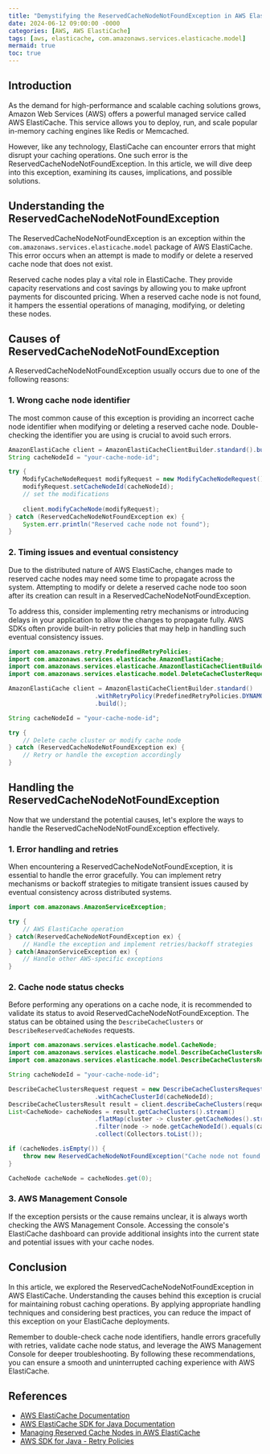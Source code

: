 ```yaml
---
title: "Demystifying the ReservedCacheNodeNotFoundException in AWS ElastiCache"
date: 2024-06-12 09:00:00 -0000
categories: [AWS, AWS ElastiCache]
tags: [aws, elasticache, com.amazonaws.services.elasticache.model]
mermaid: true
toc: true
---
```



## Introduction

As the demand for high-performance and scalable caching solutions grows, Amazon Web Services (AWS) offers a powerful managed service called AWS ElastiCache. This service allows you to deploy, run, and scale popular in-memory caching engines like Redis or Memcached.

However, like any technology, ElastiCache can encounter errors that might disrupt your caching operations. One such error is the ReservedCacheNodeNotFoundException. In this article, we will dive deep into this exception, examining its causes, implications, and possible solutions.

## Understanding the ReservedCacheNodeNotFoundException

The ReservedCacheNodeNotFoundException is an exception within the `com.amazonaws.services.elasticache.model` package of AWS ElastiCache. This error occurs when an attempt is made to modify or delete a reserved cache node that does not exist.

Reserved cache nodes play a vital role in ElastiCache. They provide capacity reservations and cost savings by allowing you to make upfront payments for discounted pricing. When a reserved cache node is not found, it hampers the essential operations of managing, modifying, or deleting these nodes.

## Causes of ReservedCacheNodeNotFoundException

A ReservedCacheNodeNotFoundException usually occurs due to one of the following reasons:

### 1. Wrong cache node identifier

The most common cause of this exception is providing an incorrect cache node identifier when modifying or deleting a reserved cache node. Double-checking the identifier you are using is crucial to avoid such errors.

```java
AmazonElastiCache client = AmazonElastiCacheClientBuilder.standard().build();
String cacheNodeId = "your-cache-node-id";

try {
    ModifyCacheNodeRequest modifyRequest = new ModifyCacheNodeRequest();
    modifyRequest.setCacheNodeId(cacheNodeId);
    // set the modifications
    
    client.modifyCacheNode(modifyRequest);
} catch (ReservedCacheNodeNotFoundException ex) {
    System.err.println("Reserved cache node not found");
}
```

### 2. Timing issues and eventual consistency

Due to the distributed nature of AWS ElastiCache, changes made to reserved cache nodes may need some time to propagate across the system. Attempting to modify or delete a reserved cache node too soon after its creation can result in a ReservedCacheNodeNotFoundException.

To address this, consider implementing retry mechanisms or introducing delays in your application to allow the changes to propagate fully. AWS SDKs often provide built-in retry policies that may help in handling such eventual consistency issues.

```java
import com.amazonaws.retry.PredefinedRetryPolicies;
import com.amazonaws.services.elasticache.AmazonElastiCache;
import com.amazonaws.services.elasticache.AmazonElastiCacheClientBuilder;
import com.amazonaws.services.elasticache.model.DeleteCacheClusterRequest;

AmazonElastiCache client = AmazonElastiCacheClientBuilder.standard()
                        .withRetryPolicy(PredefinedRetryPolicies.DYNAMODB_DEFAULT)
                        .build();

String cacheNodeId = "your-cache-node-id";

try {
    // Delete cache cluster or modify cache node
} catch (ReservedCacheNodeNotFoundException ex) {
    // Retry or handle the exception accordingly
}
```

## Handling the ReservedCacheNodeNotFoundException

Now that we understand the potential causes, let's explore the ways to handle the ReservedCacheNodeNotFoundException effectively.

### 1. Error handling and retries

When encountering a ReservedCacheNodeNotFoundException, it is essential to handle the error gracefully. You can implement retry mechanisms or backoff strategies to mitigate transient issues caused by eventual consistency across distributed systems.

```java
import com.amazonaws.AmazonServiceException;

try {
    // AWS ElastiCache operation
} catch(ReservedCacheNodeNotFoundException ex) {
    // Handle the exception and implement retries/backoff strategies
} catch(AmazonServiceException ex) {
    // Handle other AWS-specific exceptions
}
```

### 2. Cache node status checks

Before performing any operations on a cache node, it is recommended to validate its status to avoid ReservedCacheNodeNotFoundException. The status can be obtained using the `DescribeCacheClusters` or `DescribeReservedCacheNodes` requests.

```java
import com.amazonaws.services.elasticache.model.CacheNode;
import com.amazonaws.services.elasticache.model.DescribeCacheClustersRequest;
import com.amazonaws.services.elasticache.model.DescribeCacheClustersResult;

String cacheNodeId = "your-cache-node-id";

DescribeCacheClustersRequest request = new DescribeCacheClustersRequest()
                        .withCacheClusterId(cacheNodeId);
DescribeCacheClustersResult result = client.describeCacheClusters(request);
List<CacheNode> cacheNodes = result.getCacheClusters().stream()
                        .flatMap(cluster -> cluster.getCacheNodes().stream())
                        .filter(node -> node.getCacheNodeId().equals(cacheNodeId))
                        .collect(Collectors.toList());

if (cacheNodes.isEmpty()) {
    throw new ReservedCacheNodeNotFoundException("Cache node not found: " + cacheNodeId);
}

CacheNode cacheNode = cacheNodes.get(0);
```

### 3. AWS Management Console

If the exception persists or the cause remains unclear, it is always worth checking the AWS Management Console. Accessing the console's ElastiCache dashboard can provide additional insights into the current state and potential issues with your cache nodes.

## Conclusion

In this article, we explored the ReservedCacheNodeNotFoundException in AWS ElastiCache. Understanding the causes behind this exception is crucial for maintaining robust caching operations. By applying appropriate handling techniques and considering best practices, you can reduce the impact of this exception on your ElastiCache deployments.

Remember to double-check cache node identifiers, handle errors gracefully with retries, validate cache node status, and leverage the AWS Management Console for deeper troubleshooting. By following these recommendations, you can ensure a smooth and uninterrupted caching experience with AWS ElastiCache.

## References
* [AWS ElastiCache Documentation](https://docs.aws.amazon.com/AmazonElastiCache/latest/red-ug/WhatIs.html)
* [AWS ElastiCache SDK for Java Documentation](https://docs.aws.amazon.com/sdk-for-java/latest/developer-guide/home.html)
* [Managing Reserved Cache Nodes in AWS ElastiCache](https://aws.amazon.com/blogs/opensource/managing-reserved-cache-nodes-in-amazon-elasticache/)
* [AWS SDK for Java - Retry Policies](https://docs.aws.amazon.com/sdk-for-java/latest/developer-guide/customize-credentials.html#task-sdk-java-retry-policies)
